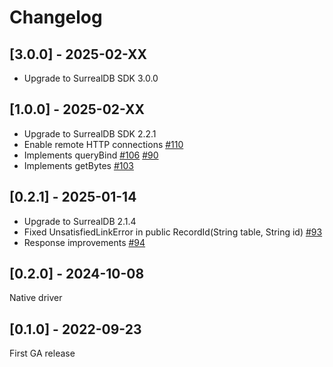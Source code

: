 # Changelog

## [3.0.0] - 2025-02-XX
- Upgrade to SurrealDB SDK 3.0.0

## [1.0.0] - 2025-02-XX

- Upgrade to SurrealDB SDK 2.2.1
- Enable remote HTTP connections [#110](https://github.com/surrealdb/surrealdb.java/pull/110)
- Implements queryBind [#106](https://github.com/surrealdb/surrealdb.java/pull/106) [#90](https://github.com/surrealdb/surrealdb.java/issues/90)
- Implements getBytes [#103](https://github.com/surrealdb/surrealdb.java/pull/103)

## [0.2.1] - 2025-01-14

- Upgrade to SurrealDB 2.1.4
- Fixed UnsatisfiedLinkError in public RecordId(String table, String id) [#93](https://github.com/surrealdb/surrealdb.java/pull/93)
- Response improvements [#94](https://github.com/surrealdb/surrealdb.java/pull/94)

## [0.2.0] - 2024-10-08

Native driver

## [0.1.0] - 2022-09-23

First GA release

